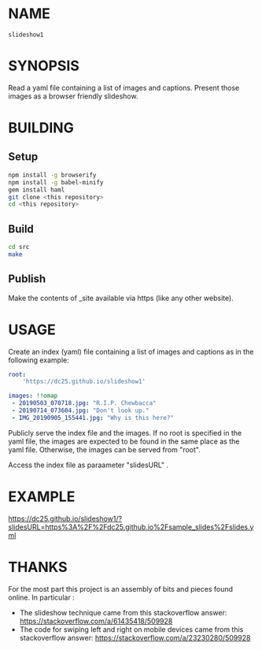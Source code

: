 # NAME
    slideshow1

# SYNOPSIS
Read a yaml file containing a list of images and captions. Present those images as a browser friendly slideshow.

# BUILDING
## Setup
```bash
npm install -g browserify
npm install -g babel-minify
gem install haml
git clone <this repository>
cd <this repository>
``` 

## Build
```bash
cd src
make
```

## Publish

Make the contents of _site available via https (like any other website).

# USAGE
Create an index (yaml) file containing a list of images and captions as in the following example:

```yaml
root:
    'https://dc25.github.io/slideshow1'

images: !!omap
 - 20190503_070718.jpg: "R.I.P. Chewbacca"
 - 20190714_073604.jpg: "Don't look up."
 - IMG_20190905_155441.jpg: "Why is this here?"
```
Publicly serve the index file and the images.   If no root is specified in the yaml file, the images are expected to be found in the same place as the yaml file.  Otherwise, the images can be served from "root".

Access the index file as paraameter "slidesURL" .


# EXAMPLE

https://dc25.github.io/slideshow1/?slidesURL=https%3A%2F%2Fdc25.github.io%2Fsample_slides%2Fslides.yml


# THANKS

For the most part this project is an assembly of bits and pieces found online.  In particular :

* The slideshow technique came from this stackoverflow answer: https://stackoverflow.com/a/61435418/509928
* The code for swiping left and right on mobile devices came from this stackoverflow answer:  https://stackoverflow.com/a/23230280/509928


